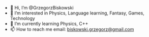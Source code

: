 - 👋 Hi, I’m @GrzegorzBiskowski
- 👀 I’m interested in Physics, Language learning, Fantasy, Games, Technology
- 🌱 I’m currently learning Physics, C++
- 📫 How to reach me email: biskowski.grzegorz@gmail.com

<!---
GrzegorzBiskowski/GrzegorzBiskowski is a ✨ special ✨ repository because its `README.md` (this file) appears on your GitHub profile.
You can click the Preview link to take a look at your changes.
--->
